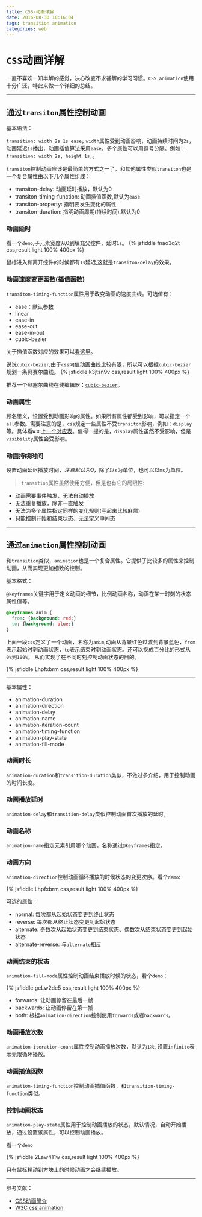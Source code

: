 ```yaml
---
title: CSS-动画详解
date: 2016-08-30 10:16:04
tags: transition animation
categories: web
---
```



# `CSS`动画详解

一直不喜欢一知半解的感觉，决心改变不求甚解的学习习惯。`CSS animation`使用十分广泛，特此来做一个详细的总结。

---

## 通过`transiton`属性控制动画

基本语法：

`transition: width 2s 1s ease;` `width`属性受到动画影响，动画持续时间为`2s`，动画延迟`1s`播出，动画插值算法采用`ease`。多个属性可以用逗号分隔。例如：`transition: width 2s, height 1s;`。


`transiton`控制动画应该是最简单的方式之一了，和其他属性类似`transiton`也是一个复合属性由以下几个属性组成：

- transiton-delay: 动画延时播放，默认为0
- transiton-timing-function: 动画插值函数,默认为`ease`
- transiton-property: 指明要发生变化的属性
- transiton-duration: 指明动画周期(持续时间),默认为0

### 动画延时

  看一个`demo`,子元素宽度从0到填充父控件，延时`1s`。
{% jsfiddle fnao3q2t css,result light 100% 400px %}

鼠标进入和离开控件的时候都有`1s`延迟,这就是`transiton-delay`的效果。

### 动画速度变更函数(插值函数)

  `transiton-timing-function`属性用于改变动画的速度曲线。可选值有：

- ease：默认参数
- linear
- ease-in
- ease-out
- ease-in-out
- cubic-bezier

关于插值函数对应的效果可以[看这里](http://easings.net/zh-cn)。

说说`cubic-bezier`,由于`css`内值动画曲线比较有限，所以可以根据`cubic-bezier`规划一条贝赛尔曲线。
{% jsfiddle k3jtsn9v css,result light 100% 400px %}

推荐一个贝塞尔曲线在线编辑器：[`cubic-bezier`](http://cubic-bezier.com)。

### 动画属性

顾名思义，设置受到动画影响的属性。如果所有属性都受到影响，可以指定一个`all`参数。需要注意的是，`css`规定一些属性不受`transiton`影响，例如：`display`等。具体看`W3C`上[一个对应表](https://www.w3.org/TR/css3-transitions/#animatable-properties)。值得一提的是，`display`属性虽然不受影响，但是`visibility`属性会受影响。


### 动画持续时间

设置动画延迟播放时间，*注意默认为0*，除了以`s`为单位，也可以以`ms`为单位。


>`transition`属性虽然使用方便，但是也有它的局限性:

- 动画需要事件触发，无法自动播放
- 无法重复播放，除非一直触发
- 无法为多个属性指定同样的变化规则(写起来比较麻烦)
- 只能控制开始和结束状态、无法定义中间态

---


## 通过`animation`属性控制动画

和`transition`类似，`animation`也是一个复合属性。它提供了比较多的属性来控制动画，从而实现更加细致的控制。

基本格式：

`@keyframes`关键字用于定义动画的细节，比例动画名称，动画在某一时刻的状态属性值等。

```css
@keyframes anim {
  from: {background: red;}
  to: {background: blue;}
}
```

上面一段`css`定义了一个动画，名称为`anim`,动画从背景红色过渡到背景蓝色，`from`表示起始时刻动画状态，`to`表示结束时刻动画状态。还可以换成百分比的形式从`0%`到`100%`。
从而实现了在不同时刻控制动画状态的目的。

{% jsfiddle Lhpfxbrm css,result light 100% 400px %}

---

基本属性：

- animation-duration
- animation-direction
- animation-delay
- animation-name
- animation-iteration-count
- animation-timing-function
- animation-play-state
- animation-fill-mode

### 动画时长

`animation-duration`和`transition-duration`类似，不做过多介绍，用于控制动画的时间长度。

### 动画播放延时

`animation-delay`和`transition-delay`类似控制动画首次播放的延时。

### 动画名称

`animation-name`指定元素引用哪个动画，名称通过`@keyframes`指定。

### 动画方向

`animation-direction`控制动画循环播放的时候状态的变更次序。看个`demo`:

{% jsfiddle Lhpfxbrm css,result light 100% 400px %}

可选的属性：

- normal: 每次都从起始状态变更到终止状态
- reverse: 每次都从终止状态变更到起始状态
- alternate: 奇数次从起始状态变更到结束状态、偶数次从结束状态变更到起始状态
- alternate-reverse: 与`alternate`相反

### 动画结束的状态

`animation-fill-mode`属性控制动画结束播放时候的状态，看个`demo`：

{% jsfiddle geLw2de5 css,result light 100% 400px %}

- forwards: 让动画停留在最后一帧
- backwards: 让动画停留在第一帧
- both: 根据`animation-direction`控制使用`forwards`或者`backwards`。

### 动画播放次数

`animation-iteration-count`属性控制动画播放次数，默认为`1次`, 设置`infinite`表示无限循环播放。


### 动画插值函数

`animation-timing-function`控制动画插值函数，和`transition-timing-function`类似。

### 控制动画状态

`animation-play-state`属性用于控制动画播放的状态，默认情况，自动开始播放，通过设置该属性，可以控制动画播放。

看一个`demo`

{% jsfiddle 2Law411w css,result light 100% 400px %}

只有鼠标移动到方块上的时候动画才会继续播放。

---

参考文献：

- [CSS动画简介](http://www.ruanyifeng.com/blog/2014/02/css_transition_and_animation.html)
- [W3C css animation](https://www.w3.org/TR/css3-animations/)